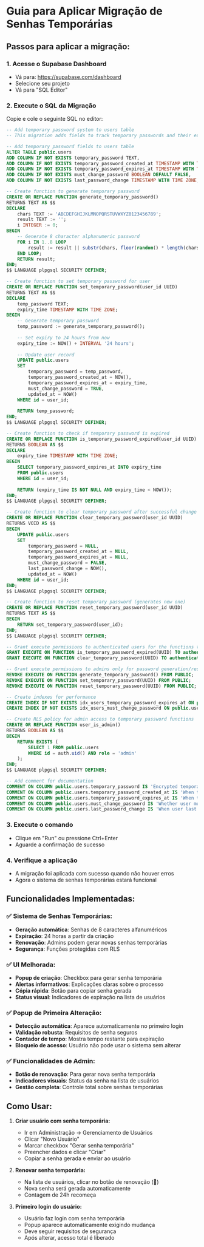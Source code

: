 # Guia para Aplicar Migração de Senhas Temporárias

## Passos para aplicar a migração:

### 1. Acesse o Supabase Dashboard
- Vá para: https://supabase.com/dashboard
- Selecione seu projeto
- Vá para "SQL Editor"

### 2. Execute o SQL da Migração
Copie e cole o seguinte SQL no editor:

```sql
-- Add temporary password system to users table
-- This migration adds fields to track temporary passwords and their expiration

-- Add temporary password fields to users table
ALTER TABLE public.users 
ADD COLUMN IF NOT EXISTS temporary_password TEXT,
ADD COLUMN IF NOT EXISTS temporary_password_created_at TIMESTAMP WITH TIME ZONE,
ADD COLUMN IF NOT EXISTS temporary_password_expires_at TIMESTAMP WITH TIME ZONE,
ADD COLUMN IF NOT EXISTS must_change_password BOOLEAN DEFAULT FALSE,
ADD COLUMN IF NOT EXISTS last_password_change TIMESTAMP WITH TIME ZONE;

-- Create function to generate temporary password
CREATE OR REPLACE FUNCTION generate_temporary_password()
RETURNS TEXT AS $$
DECLARE
    chars TEXT := 'ABCDEFGHIJKLMNOPQRSTUVWXYZ0123456789';
    result TEXT := '';
    i INTEGER := 0;
BEGIN
    -- Generate 8 character alphanumeric password
    FOR i IN 1..8 LOOP
        result := result || substr(chars, floor(random() * length(chars) + 1)::integer, 1);
    END LOOP;
    RETURN result;
END;
$$ LANGUAGE plpgsql SECURITY DEFINER;

-- Create function to set temporary password for user
CREATE OR REPLACE FUNCTION set_temporary_password(user_id UUID)
RETURNS TEXT AS $$
DECLARE
    temp_password TEXT;
    expiry_time TIMESTAMP WITH TIME ZONE;
BEGIN
    -- Generate temporary password
    temp_password := generate_temporary_password();
    
    -- Set expiry to 24 hours from now
    expiry_time := NOW() + INTERVAL '24 hours';
    
    -- Update user record
    UPDATE public.users 
    SET 
        temporary_password = temp_password,
        temporary_password_created_at = NOW(),
        temporary_password_expires_at = expiry_time,
        must_change_password = TRUE,
        updated_at = NOW()
    WHERE id = user_id;
    
    RETURN temp_password;
END;
$$ LANGUAGE plpgsql SECURITY DEFINER;

-- Create function to check if temporary password is expired
CREATE OR REPLACE FUNCTION is_temporary_password_expired(user_id UUID)
RETURNS BOOLEAN AS $$
DECLARE
    expiry_time TIMESTAMP WITH TIME ZONE;
BEGIN
    SELECT temporary_password_expires_at INTO expiry_time
    FROM public.users 
    WHERE id = user_id;
    
    RETURN (expiry_time IS NOT NULL AND expiry_time < NOW());
END;
$$ LANGUAGE plpgsql SECURITY DEFINER;

-- Create function to clear temporary password after successful change
CREATE OR REPLACE FUNCTION clear_temporary_password(user_id UUID)
RETURNS VOID AS $$
BEGIN
    UPDATE public.users 
    SET 
        temporary_password = NULL,
        temporary_password_created_at = NULL,
        temporary_password_expires_at = NULL,
        must_change_password = FALSE,
        last_password_change = NOW(),
        updated_at = NOW()
    WHERE id = user_id;
END;
$$ LANGUAGE plpgsql SECURITY DEFINER;

-- Create function to reset temporary password (generates new one)
CREATE OR REPLACE FUNCTION reset_temporary_password(user_id UUID)
RETURNS TEXT AS $$
BEGIN
    RETURN set_temporary_password(user_id);
END;
$$ LANGUAGE plpgsql SECURITY DEFINER;

-- Grant execute permissions to authenticated users for the functions they need
GRANT EXECUTE ON FUNCTION is_temporary_password_expired(UUID) TO authenticated;
GRANT EXECUTE ON FUNCTION clear_temporary_password(UUID) TO authenticated;

-- Grant execute permissions to admins only for password generation/reset functions
REVOKE EXECUTE ON FUNCTION generate_temporary_password() FROM PUBLIC;
REVOKE EXECUTE ON FUNCTION set_temporary_password(UUID) FROM PUBLIC;
REVOKE EXECUTE ON FUNCTION reset_temporary_password(UUID) FROM PUBLIC;

-- Create indexes for performance
CREATE INDEX IF NOT EXISTS idx_users_temporary_password_expires_at ON public.users(temporary_password_expires_at);
CREATE INDEX IF NOT EXISTS idx_users_must_change_password ON public.users(must_change_password);

-- Create RLS policy for admin access to temporary password functions
CREATE OR REPLACE FUNCTION user_is_admin()
RETURNS BOOLEAN AS $$
BEGIN
    RETURN EXISTS (
        SELECT 1 FROM public.users 
        WHERE id = auth.uid() AND role = 'admin'
    );
END;
$$ LANGUAGE plpgsql SECURITY DEFINER;

-- Add comment for documentation
COMMENT ON COLUMN public.users.temporary_password IS 'Encrypted temporary password for new users';
COMMENT ON COLUMN public.users.temporary_password_created_at IS 'When the temporary password was created';
COMMENT ON COLUMN public.users.temporary_password_expires_at IS 'When the temporary password expires (24h from creation)';
COMMENT ON COLUMN public.users.must_change_password IS 'Whether user must change password on next login';
COMMENT ON COLUMN public.users.last_password_change IS 'When user last changed their password';
```

### 3. Execute o comando
- Clique em "Run" ou pressione Ctrl+Enter
- Aguarde a confirmação de sucesso

### 4. Verifique a aplicação
- A migração foi aplicada com sucesso quando não houver erros
- Agora o sistema de senhas temporárias estará funcional

## Funcionalidades Implementadas:

### ✅ **Sistema de Senhas Temporárias:**
- **Geração automática**: Senhas de 8 caracteres alfanuméricos
- **Expiração**: 24 horas a partir da criação
- **Renovação**: Admins podem gerar novas senhas temporárias
- **Segurança**: Funções protegidas com RLS

### ✅ **UI Melhorada:**
- **Popup de criação**: Checkbox para gerar senha temporária
- **Alertas informativos**: Explicações claras sobre o processo
- **Cópia rápida**: Botão para copiar senha gerada
- **Status visual**: Indicadores de expiração na lista de usuários

### ✅ **Popup de Primeira Alteração:**
- **Detecção automática**: Aparece automaticamente no primeiro login
- **Validação robusta**: Requisitos de senha seguros
- **Contador de tempo**: Mostra tempo restante para expiração
- **Bloqueio de acesso**: Usuário não pode usar o sistema sem alterar

### ✅ **Funcionalidades de Admin:**
- **Botão de renovação**: Para gerar nova senha temporária
- **Indicadores visuais**: Status da senha na lista de usuários
- **Gestão completa**: Controle total sobre senhas temporárias

## Como Usar:

1. **Criar usuário com senha temporária:**
   - Ir em Administração → Gerenciamento de Usuários
   - Clicar "Novo Usuário"
   - Marcar checkbox "Gerar senha temporária"
   - Preencher dados e clicar "Criar"
   - Copiar a senha gerada e enviar ao usuário

2. **Renovar senha temporária:**
   - Na lista de usuários, clicar no botão de renovação (🔄)
   - Nova senha será gerada automaticamente
   - Contagem de 24h recomeça

3. **Primeiro login do usuário:**
   - Usuário faz login com senha temporária
   - Popup aparece automaticamente exigindo mudança
   - Deve seguir requisitos de segurança
   - Após alterar, acesso total é liberado 
